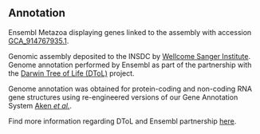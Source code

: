 **Annotation**
----------

Ensembl Metazoa displaying genes linked to the assembly with accession [GCA\_914767935.1](http://www.ebi.ac.uk/ena/data/view/GCA_914767935.1).

Genomic assembly deposited to the INSDC by [Wellcome Sanger Institute](https://www.sanger.ac.uk/). Genome annotation performed by Ensembl as part of the
partnership with the [Darwin Tree of Life (DToL)](https://www.darwintreeoflife.org/) project.

Genome annotation was obtained for protein-coding and non-coding RNA gene structures using re-engineered versions of our Gene Annotation 
System [Aken *et al.*](https://europepmc.org/article/MED/27337980).

Find more information regarding DToL and Ensembl partnership [here](https://projects.ensembl.org/darwin-tree-of-life/).
